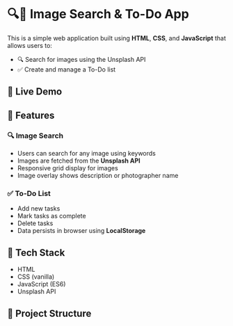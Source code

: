 # 🔍📝 Image Search & To-Do App

This is a simple web application built using **HTML**, **CSS**, and **JavaScript** that allows users to:

- 🔍 Search for images using the Unsplash API
- ✅ Create and manage a To-Do list

## 🚀 Live Demo



## 📸 Features

### 🔍 Image Search
- Users can search for any image using keywords
- Images are fetched from the **Unsplash API**
- Responsive grid display for images
- Image overlay shows description or photographer name

### ✅ To-Do List
- Add new tasks
- Mark tasks as complete
- Delete tasks
- Data persists in browser using **LocalStorage**

## 🧰 Tech Stack

- HTML
- CSS (vanilla)
- JavaScript (ES6)
- Unsplash API

## 📁 Project Structure

